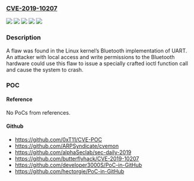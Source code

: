 ### [CVE-2019-10207](https://cve.mitre.org/cgi-bin/cvename.cgi?name=CVE-2019-10207)
![](https://img.shields.io/static/v1?label=Product&message=Red%20Hat%20Enterprise%20Linux%207&color=blue)
![](https://img.shields.io/static/v1?label=Product&message=Red%20Hat%20Enterprise%20Linux%208&color=blue)
![](https://img.shields.io/static/v1?label=Version&message=!%200%3A3.10.0-1127.rt56.1093.el7%20&color=brighgreen)
![](https://img.shields.io/static/v1?label=Version&message=!%200%3A4.18.0-147.rt24.93.el8%20&color=brighgreen)
![](https://img.shields.io/static/v1?label=Vulnerability&message=NULL%20Pointer%20Dereference&color=brighgreen)

### Description

A flaw was found in the Linux kernel’s Bluetooth implementation of UART. An attacker with local access and write permissions to the Bluetooth hardware could use this flaw to issue a specially crafted ioctl function call and cause the system to crash.

### POC

#### Reference
No PoCs from references.

#### Github
- https://github.com/0xT11/CVE-POC
- https://github.com/ARPSyndicate/cvemon
- https://github.com/alphaSeclab/sec-daily-2019
- https://github.com/butterflyhack/CVE-2019-10207
- https://github.com/developer3000S/PoC-in-GitHub
- https://github.com/hectorgie/PoC-in-GitHub

